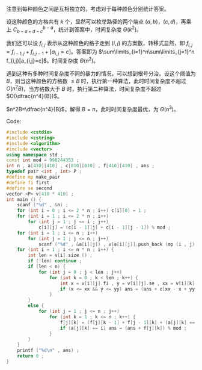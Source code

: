 注意到每种颜色之间是互相独立的，考虑对于每种颜色分别统计答案。

设这种颜色的方格共有 $k$ 个，显然可以枚举路径的两个端点 $(a,b)$，$(c,d)$，再乘上 $C_{b-a+d-c}^{b-a}$，统计到答案中，时间复杂度 $\Theta(k^2)$。

我们还可以设 $f_{i,j}$ 表示从这种颜色的格子走到 $(i,j)$ 的方案数，转移式显然，即 $f_{i,j}=f_{i-1,j}+f_{i,j-1}+[a_{i,j}=c]$。答案即为 $\sum\limits_{i=1}^n\sum\limits_{j=1}^n f_{i,j}[a_{i,j}=c]$。时间复杂度 $\Theta(n^2)$。

遇到这种有多种时间复杂度不同的暴力的情况，可以想到根号分治。设这个阈值为 $B$，则当这种颜色的方格数 $\le B$ 时，执行第一种算法，此时时间复杂度不超过 $O(n^2B)$，当方格数大于 $B$ 时，执行第二种算法，时间复杂度不超过 $O(\dfrac{n^4}{B})$。

$n^2B=\dfrac{n^4}{B}$，解得 $B=n$，此时时间复杂度最优，为 $\Theta(n^3)$。

Code:

```cpp
#include <cstdio>
#include <cstring>
#include <algorithm>
#include <vector>
using namespace std ;
const int mod = 998244353 ;
int n , a[410][410] , c[810][810] , f[410][410] , ans ;
typedef pair <int , int> P ;
#define mp make_pair
#define fi first
#define se second
vector <P> v[410 * 410] ;
int main () {
	scanf ("%d" , &n) ;
	for (int i = 0 ; i <= 2 * n ; i++) c[i][0] = 1 ;
	for (int i = 1 ; i <= 2 * n ; i++)
		for (int j = 1 ; j <= i ; j++)
			c[i][j] = (c[i - 1][j] + c[i - 1][j - 1]) % mod ;
	for (int i = 1 ; i <= n ; i++)
		for (int j = 1 ; j <= n ; j++)
			scanf ("%d" , &a[i][j]) , v[a[i][j]].push_back (mp (i , j))  ;
	for (int i = 1 ; i <= n * n ; i++) {
		int len = v[i].size () ;
		if (!len) continue ;
		if (len < n) {
			for (int j = 0 ; j < len ; j++)
				for (int k = 0 ; k < len ; k++) {
					int x = v[i][j].fi , y = v[i][j].se , xx = v[i][k].fi , yy = v[i][k].se ;
					if (x <= xx && y <= yy) ans = (ans + c[xx - x + yy - y][xx - x]) % mod ;
				}
		}
		else {
			for (int j = 1 ; j <= n ; j++)
				for (int k = 1 ; k <= n ; k++) {
					f[j][k] = (f[j][k - 1] + f[j - 1][k] + (a[j][k] == i)) % mod ;
					if (a[j][k] == i) ans = (ans + f[j][k]) % mod ;
				}
		}
	}
	printf ("%d\n" , ans) ;
	return 0 ;
} 
```